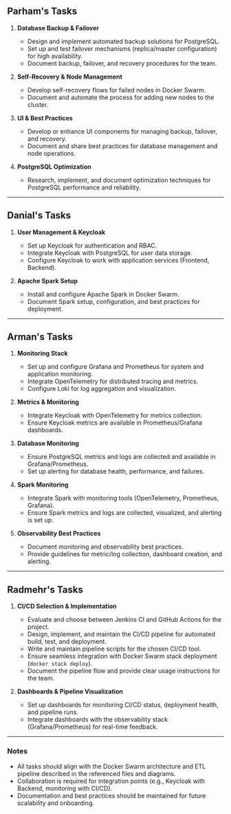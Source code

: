 ## Parham's Tasks

1. **Database Backup & Failover**
   - Design and implement automated backup solutions for PostgreSQL.
   - Set up and test failover mechanisms (replica/master configuration) for high availability.
   - Document backup, failover, and recovery procedures for the team.

2. **Self-Recovery & Node Management**
   - Develop self-recovery flows for failed nodes in Docker Swarm.
   - Document and automate the process for adding new nodes to the cluster.

3. **UI & Best Practices**
   - Develop or enhance UI components for managing backup, failover, and recovery.
   - Document and share best practices for database management and node operations.

4. **PostgreSQL Optimization**
   - Research, implement, and document optimization techniques for PostgreSQL performance and reliability.

---

## Danial's Tasks

1. **User Management & Keycloak**
   - Set up Keycloak for authentication and RBAC.
   - Integrate Keycloak with PostgreSQL for user data storage.
   - Configure Keycloak to work with application services (Frontend, Backend).

2. **Apache Spark Setup**
   - Install and configure Apache Spark in Docker Swarm.
   - Document Spark setup, configuration, and best practices for deployment.

---

## Arman's Tasks

1. **Monitoring Stack**
   - Set up and configure Grafana and Prometheus for system and application monitoring.
   - Integrate OpenTelemetry for distributed tracing and metrics.
   - Configure Loki for log aggregation and visualization.

2. **Metrics & Monitoring**
   - Integrate Keycloak with OpenTelemetry for metrics collection.
   - Ensure Keycloak metrics are available in Prometheus/Grafana dashboards.

3. **Database Monitoring**
   - Ensure PostgreSQL metrics and logs are collected and available in Grafana/Prometheus.
   - Set up alerting for database health, performance, and failures.

4. **Spark Monitoring**
   - Integrate Spark with monitoring tools (OpenTelemetry, Prometheus, Grafana).
   - Ensure Spark metrics and logs are collected, visualized, and alerting is set up.

5. **Observability Best Practices**
   - Document monitoring and observability best practices.
   - Provide guidelines for metric/log collection, dashboard creation, and alerting.

---

## Radmehr's Tasks

1. **CI/CD Selection & Implementation**
   - Evaluate and choose between Jenkins CI and GitHub Actions for the project.
   - Design, implement, and maintain the CI/CD pipeline for automated build, test, and deployment.
   - Write and maintain pipeline scripts for the chosen CI/CD tool.
   - Ensure seamless integration with Docker Swarm stack deployment (`docker stack deploy`).
   - Document the pipeline flow and provide clear usage instructions for the team.

2. **Dashboards & Pipeline Visualization**
   - Set up dashboards for monitoring CI/CD status, deployment health, and pipeline runs.
   - Integrate dashboards with the observability stack (Grafana/Prometheus) for real-time feedback.

---

### Notes

- All tasks should align with the Docker Swarm architecture and ETL pipeline described in the referenced files and diagrams.
- Collaboration is required for integration points (e.g., Keycloak with Backend, monitoring with CI/CD).
- Documentation and best practices should be maintained for future scalability and onboarding.
